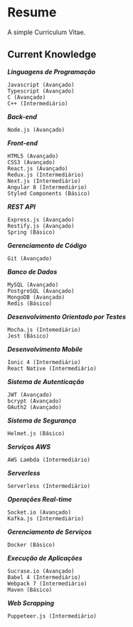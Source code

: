 # Resume
A simple Curriculum Vitae.

## Current Knowledge
***Linguagens de Programação***
```
Javascript (Avançado)
Typescript (Avançado)
C (Avançado)
C++ (Intermediário)
```

***Back-end***
```
Node.js (Avançado)
```

***Front-end***
```
HTML5 (Avançado)
CSS3 (Avançado)
React.js (Avançado)
Redux.js (Intermediário)
Next.js (Intermediário)
Angular 8 (Intermediário)
Styled Components (Básico)
```

***REST API***
```
Express.js (Avançado)
Restify.js (Avançado)
Spring (Básico)
```

***Gerenciamento de Código***
```
Git (Avançado)
```

***Banco de Dados***
```
MySQL (Avançado)
PostgreSQL (Avançado)
MongoDB (Avançado)
Redis (Básico)
```

***Desenvolvimento Orientado por Testes***
```
Mocha.js (Intemediário)
Jest (Básico)
```

***Desenvolvimento Mobile***
```
Ionic 4 (Intermediário)
React Native (Intermediário)
```

***Sistema de Autenticação***
```
JWT (Avançado)
bcrypt (Avançado)
OAuth2 (Avançado)
```

***Sistema de Segurança***
```
Helmet.js (Básico)
```

***Serviços AWS***
```
AWS Lambda (Intermediário)
```

***Serverless***
```
Serverless (Intermediário)
```

***Operações Real-time***
```
Socket.io (Avançado)
Kafka.js (Intermediário)
```

***Gerenciamento de Serviços***
```
Docker (Básico)
```

***Execução de Aplicações***
```
Sucrase.io (Avançado)
Babel 4 (Intermediário)
Webpack 7 (Intermediário)
Maven (Básico)
```

***Web Scrapping***
```
Puppeteer.js (Intermediário)
```
